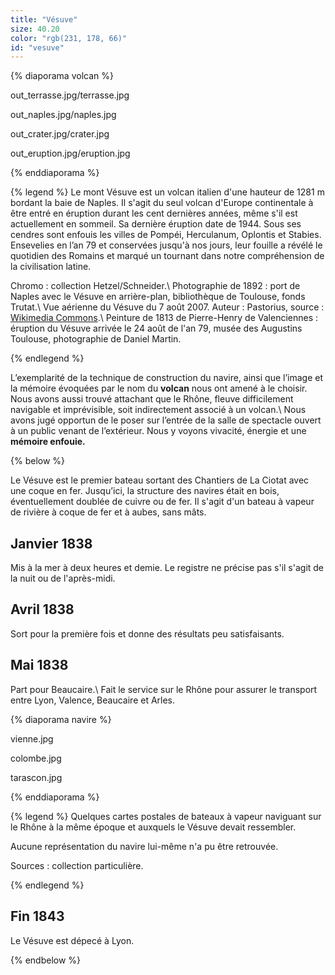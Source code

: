 ```yaml
---
title: "Vésuve"
size: 40.20
color: "rgb(231, 178, 66)"
id: "vesuve"
---
```


{% diaporama volcan %}

out_terrasse.jpg/terrasse.jpg

out_naples.jpg/naples.jpg

out_crater.jpg/crater.jpg

out_eruption.jpg/eruption.jpg

{% enddiaporama %}

{% legend %}
Le mont Vésuve est un volcan italien d'une hauteur de 1281 m bordant la baie de Naples. Il s'agit du seul volcan d'Europe continentale à être entré en éruption durant les cent dernières années, même s'il est actuellement en sommeil. Sa dernière éruption date de 1944. Sous ses cendres sont enfouis les villes de Pompéi, Herculanum, Oplontis et Stabies. Ensevelies en l’an 79 et conservées jusqu'à nos jours, leur fouille a révélé le quotidien des Romains et marqué un tournant dans notre compréhension de la civilisation latine.

Chromo&nbsp;: collection Hetzel/Schneider.\\
Photographie de 1892&nbsp;: port de Naples avec le Vésuve en arrière-plan, bibliothèque de Toulouse, fonds Trutat.\\
Vue aérienne du Vésuve du 7 août 2007. Auteur&nbsp;: Pastorius, source : [Wikimedia Commons](https://commons.wikimedia.org/wiki/File:Vesuvius_from_plane.jpg).\\
Peinture de 1813 de Pierre-Henry de Valenciennes&nbsp;: éruption du Vésuve arrivée le 24 août de l'an 79, musée des Augustins Toulouse, photographie de Daniel Martin.

{% endlegend %}


L’exemplarité de la technique de construction du navire, ainsi que l’image et la mémoire évoquées par le nom du **volcan** nous ont amené à le choisir. Nous avons aussi trouvé attachant que le Rhône, fleuve difficilement navigable et imprévisible, soit indirectement associé à un volcan.\\
Nous avons jugé opportun de le poser sur l’entrée de la salle de spectacle ouvert à un public venant de l’extérieur. Nous y voyons vivacité, énergie et une **mémoire enfouie.**

{% below %}

Le Vésuve est le premier bateau sortant des Chantiers de La Ciotat avec une coque en fer. Jusqu’ici, la structure des navires était en bois, éventuellement doublée de cuivre ou de fer. Il s'agit d'un bateau à vapeur de rivière à coque de fer et à aubes, sans mâts.


Janvier 1838
----------

Mis à la mer à deux heures et demie. Le registre ne précise pas s'il s'agit de la nuit ou de l'après-midi.


Avril 1838
--------

Sort pour la première fois et donne des résultats peu satisfaisants.


Mai 1838
--------------

Part pour Beaucaire.\\
Fait le service sur le Rhône pour assurer le transport entre Lyon, Valence, Beaucaire et Arles.

{% diaporama navire %}

vienne.jpg

colombe.jpg

tarascon.jpg

{% enddiaporama %}

{% legend %}
Quelques cartes postales de bateaux à vapeur naviguant sur le Rhône à la même époque et auxquels le Vésuve devait ressembler.

Aucune représentation du navire lui-même n'a pu être retrouvée.

Sources&nbsp;: collection particulière.

{% endlegend %}

Fin 1843
---------

Le Vésuve est dépecé à Lyon.

{% endbelow %}
